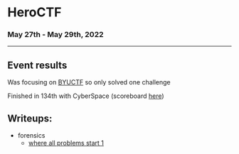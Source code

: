 # HeroCTF
### May 27th - May 29th, 2022
***
## Event results
Was focusing on [BYUCTF](../byu22/main.md) so only solved one challenge

Finished in 134th with CyberSpace (scoreboard [here](https://ctftime.org/event/1663))
## Writeups:
- forensics
  - [where all problems start 1](forensics/where-all-problems1.md)